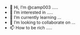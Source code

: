 - 👋 Hi, I’m @camp003 .....
- 👀 I’m interested in .....
- 🌱 I’m currently learning ...
- 💞️ I’m looking to collaborate on ...
- 📫 How to be rich .....

<!---
camp003/camp003 is a ✨ special ✨ repository because its `README.md` (this file) appears on your GitHub profile.
You can click the Preview link to take a look at your changes.
--->
